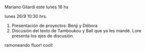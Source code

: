 Mariano Gilardi este lunes 16 hs

lunes 26/9 10:30 hrs. 

1) Presentación de proyectos: Benji y Débora
2) Discusión del texto de Tamboukou y Ball que ya les mandé. Lore presenta los ejes de discusión. 

ramoneando fluor! cool!

